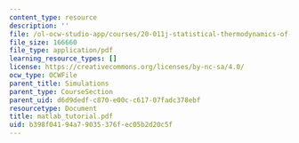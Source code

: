 ```yaml
---
content_type: resource
description: ''
file: /ol-ocw-studio-app/courses/20-011j-statistical-thermodynamics-of-biomolecular-systems-be-011j-spring-2004/b398f04194a79035376fec05b2d20c5f_matlab_tutorial.pdf
file_size: 166660
file_type: application/pdf
learning_resource_types: []
license: https://creativecommons.org/licenses/by-nc-sa/4.0/
ocw_type: OCWFile
parent_title: Simulations
parent_type: CourseSection
parent_uid: d6d9dedf-c870-e00c-c617-07fadc378ebf
resourcetype: Document
title: matlab_tutorial.pdf
uid: b398f041-94a7-9035-376f-ec05b2d20c5f
---
```

